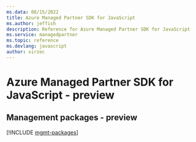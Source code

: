 ```yaml
---
ms.data: 08/15/2022
title: Azure Managed Partner SDK for JavaScript
ms.author: jeffish
description: Reference for Azure Managed Partner SDK for JavaScript
ms.service: managedpartner
ms.topic: reference
ms.devlang: javascript
author: xirzec
---
```

# Azure Managed Partner SDK for JavaScript - preview

## Management packages - preview
[!INCLUDE [mgmt-packages](managed-partner-mgmt-index.md)]
